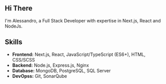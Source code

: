 ## Hi There
I'm Alessandro, a Full Stack Developer with expertise in Next.js, React and NodeJs.

## Skills
- **Frontend:** Next.js, React, JavaScript/TypeScript (ES6+), HTML, CSS/SCSS
- **Backend:** Node.js, Express.js, Nginx
- **Database:** MongoDB, PostgreSQL, SQL Server
- **DevOpss:** Git, SonarQube
